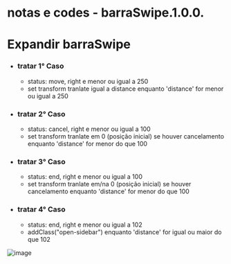 # notas e codes - barraSwipe.1.0.0.


# Expandir barraSwipe

- ### tratar 1° Caso
   - status: move, right e menor ou igual a 250
   - set transform tranlate igual a distance enquanto 'distance' for menor ou igual a 250

- ### tratar 2° Caso
   - status: cancel, right e menor ou igual a 100
   - set transform tranlate em 0 (posição inicial) se houver cancelamento enquanto 'distance' for menor do que 100

- ### tratar 3° Caso
   - status: end, right e menor ou igual a 100
   - set transform tranlate em/na 0 (posição inicial) se houver cancelamento enquanto 'distance' for menor do que 100


- ### tratar 4° Caso
  - status: end, right e menor ou igual a 102
   - addClass("open-sidebar") enquanto 'distance' for igual ou maior do que 102






![image](https://user-images.githubusercontent.com/93455937/140307267-0aaa27ed-693f-40c8-b1b3-8e8bf1565f8d.png)
